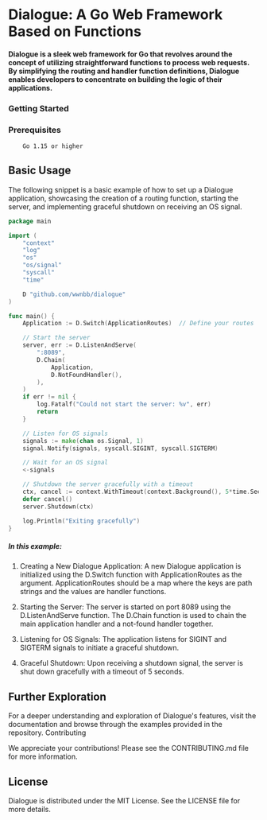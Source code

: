 # Dialogue: A Go Web Framework Based on Functions

#### Dialogue is a sleek web framework for Go that revolves around the concept of utilizing straightforward functions to process web requests. By simplifying the routing and handler function definitions, Dialogue enables developers to concentrate on building the logic of their applications.

### Getting Started

### Prerequisites

```
    Go 1.15 or higher
```

## Basic Usage

The following snippet is a basic example of how to set up a Dialogue application, showcasing the creation of a routing function, starting the server, and implementing graceful shutdown on receiving an OS signal.

```go
package main

import (
	"context"
	"log"
	"os"
	"os/signal"
	"syscall"
	"time"

	D "github.com/wwnbb/dialogue"
)

func main() {
    Application := D.Switch(ApplicationRoutes)  // Define your routes

    // Start the server
    server, err := D.ListenAndServe(
        ":8089",
        D.Chain(
            Application,
            D.NotFoundHandler(),
        ),
    )
    if err != nil {
        log.Fatalf("Could not start the server: %v", err)
        return
    }

    // Listen for OS signals
    signals := make(chan os.Signal, 1)
    signal.Notify(signals, syscall.SIGINT, syscall.SIGTERM)

    // Wait for an OS signal
    <-signals

    // Shutdown the server gracefully with a timeout
    ctx, cancel := context.WithTimeout(context.Background(), 5*time.Second)
    defer cancel()
    server.Shutdown(ctx)

    log.Println("Exiting gracefully")
}

```

##### In this example:

1. Creating a New Dialogue Application:
A new Dialogue application is initialized using the D.Switch function with ApplicationRoutes as the argument. ApplicationRoutes should be a map where the keys are path strings and the values are handler functions.

2. Starting the Server:
The server is started on port 8089 using the D.ListenAndServe function. The D.Chain function is used to chain the main application handler and a not-found handler together.

3. Listening for OS Signals:
The application listens for SIGINT and SIGTERM signals to initiate a graceful shutdown.

4. Graceful Shutdown:
Upon receiving a shutdown signal, the server is shut down gracefully with a timeout of 5 seconds.

## Further Exploration

For a deeper understanding and exploration of Dialogue's features, visit the documentation and browse through the examples provided in the repository.
Contributing

We appreciate your contributions! Please see the CONTRIBUTING.md file for more information.

## License

Dialogue is distributed under the MIT License. See the LICENSE file for more details.

